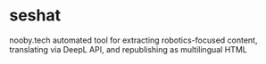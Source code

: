 # seshat
nooby.tech automated tool for extracting robotics-focused content, translating via DeepL API, and republishing as multilingual HTML
